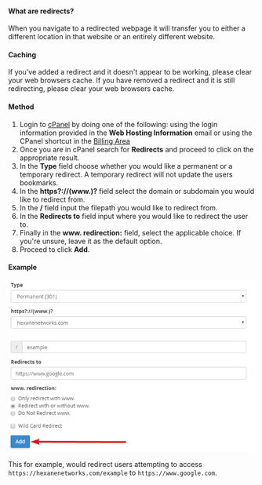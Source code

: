 #### What are redirects?
When you navigate to a redirected webpage it will transfer you to either a different location in that website or an entirely different website.

#### Caching
If you've added a redirect and it doesn't appear to be working, please clear your web browsers cache.
If you have removed a redirect and it is still redirecting, please clear your web browsers cache.

#### Method
1. Login to [cPanel](https://cpanel.hexanenetworks.com) by doing one of the following: using the login information provided in the **Web Hosting Information** email or using the CPanel shortcut in the [Billing Area](https://billing.hexanenetworks.com/)
2. Once you are in cPanel search for **Redirects** and proceed to click on the appropriate result.
3. In the **Type** field choose whether you would like a permanent or a temporary redirect. A temporary redirect will not update the users bookmarks.
4. In the **https?://(www.)?** field select the domain or subdomain you would like to redirect from.
5. In the **/** field input the filepath you would like to redirect from.
6. In the **Redirects to** field input where you would like to redirect the user to.
7. Finally in the **www. redirection:** field, select the applicable choice. If you're unsure, leave it as the default option.
8. Proceed to click **Add**.

#### Example
![](https://raw.githubusercontent.com/HexaneNetworks/help-assets/master/assets/png/cpanel-redirect.png)

This for example, would redirect users attempting to access ``https://hexanenetworks.com/example`` to ``https://www.google.com``.
